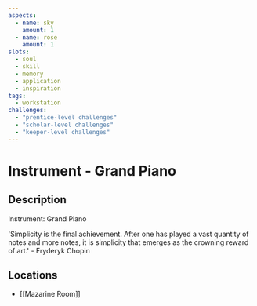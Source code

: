 ```yaml
---
aspects: 
  - name: sky
    amount: 1
  - name: rose
    amount: 1
slots:
  - soul
  - skill
  - memory
  - application
  - inspiration
tags:
  - workstation
challenges:
  - "prentice-level challenges"
  - "scholar-level challenges"
  - "keeper-level challenges"
---
```

# Instrument - Grand Piano

## Description
Instrument: Grand Piano

'Simplicity is the final achievement. After one has played a vast quantity of notes and more notes, it is simplicity that emerges as the crowning reward of art.' - Fryderyk Chopin
## Locations
- [[Mazarine Room]]